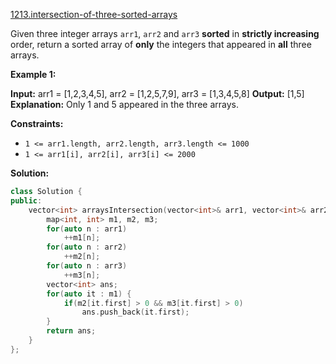 [1213.intersection-of-three-sorted-arrays](https://leetcode.com/problems/intersection-of-three-sorted-arrays/)  

Given three integer arrays `arr1`, `arr2` and `arr3` **sorted** in **strictly increasing** order, return a sorted array of **only** the integers that appeared in **all** three arrays.

**Example 1:**

**Input:** arr1 = \[1,2,3,4,5\], arr2 = \[1,2,5,7,9\], arr3 = \[1,3,4,5,8\]
**Output:** \[1,5\]
**Explanation:** Only 1 and 5 appeared in the three arrays.

**Constraints:**

*   `1 <= arr1.length, arr2.length, arr3.length <= 1000`
*   `1 <= arr1[i], arr2[i], arr3[i] <= 2000`  



**Solution:**  

```cpp
class Solution {
public:
    vector<int> arraysIntersection(vector<int>& arr1, vector<int>& arr2, vector<int>& arr3) {
        map<int, int> m1, m2, m3;
        for(auto n : arr1)
            ++m1[n];
        for(auto n : arr2)
            ++m2[n];
        for(auto n : arr3)
            ++m3[n];
        vector<int> ans;
        for(auto it : m1) {
            if(m2[it.first] > 0 && m3[it.first] > 0)
                ans.push_back(it.first);
        }
        return ans;
    }
};
```
      